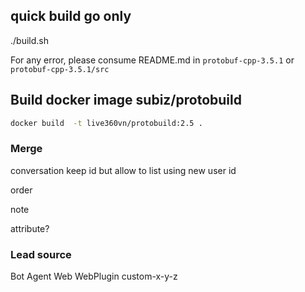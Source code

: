## quick build go only
./build.sh

For any error, please consume README.md in `protobuf-cpp-3.5.1` or `protobuf-cpp-3.5.1/src`

## Build docker image subiz/protobuild
```sh
docker build  -t live360vn/protobuild:2.5 .
```


### Merge

conversation keep id
but allow to list using new user id

order

note

attribute?


### Lead source

Bot
Agent
Web
WebPlugin
custom-x-y-z
